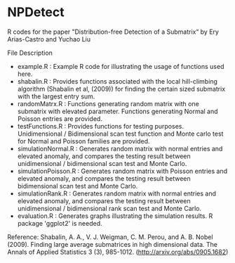 # NPDetect
R codes for the paper "Distribution-free Detection of a Submatrix“ by Ery Arias-Castro and Yuchao Liu

File Description
- example.R : Example R code for illustrating the usage of functions used here.
- shabalin.R : Provides functions associated with the local hill-climbing algorithm (Shabalin et al, (2009)) for finding the certain sized submatrix with the largest entry sum. 
- randomMatrx.R : Functions generating random matrix with one submatrix with elevated parameter. Functions generating Normal and Poisson entries are provided.
- testFunctions.R : Provides functions for testing purposes. Unidimensional / Bidimensional scan test function and Monte carlo test for Normal and Poisson families are provided.
- simulationNormal.R : Generates random matrix with normal entries and elevated anomaly, and compares the testing result between unidimensional / bidimensional scan test and Monte Carlo.
- simulationPoisson.R : Generates random matrix with Poisson entries and elevated anomaly, and compares the testing result between bidimensional scan test and Monte Carlo.
- simulationRank.R : Generates random matrix with normal entries and elevated anomaly, and compares the testing result between unidimensional / bidimensional rank scan test and Monte Carlo.
- evaluation.R : Generates graphs illustrating the simulation results. R package 'ggplot2' is needed.

Reference:
Shabalin, A. A., V. J. Weigman, C. M. Perou, and A. B. Nobel (2009). Finding large average submatrices in high dimensional data. The Annals of Applied Statistics 3 (3), 985-1012. (http://arxiv.org/abs/0905.1682)
